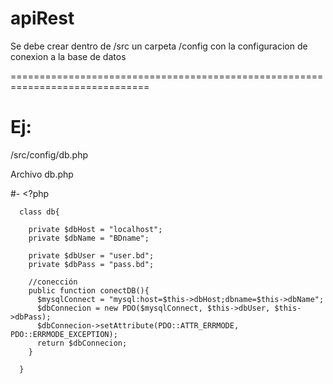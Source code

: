 # apiRest

Se debe crear dentro de /src un carpeta /config con la configuracion de conexion a la base de datos

==============================================================================

# Ej: 

/src/config/db.php


Archivo db.php

#-
    <?php

      class db{
      
        private $dbHost = "localhost";
        private $dbName = "BDname";

        private $dbUser = "user.bd";
        private $dbPass = "pass.bd";
        
        //conección 
        public function conectDB(){
          $mysqlConnect = "mysql:host=$this->dbHost;dbname=$this->dbName";
          $dbConnecion = new PDO($mysqlConnect, $this->dbUser, $this->dbPass);
          $dbConnecion->setAttribute(PDO::ATTR_ERRMODE, PDO::ERRMODE_EXCEPTION);
          return $dbConnecion;
        }
    
      }


